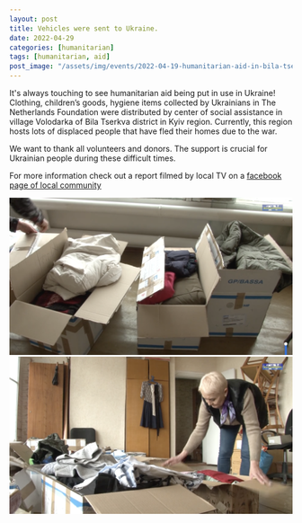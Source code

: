 ```yaml
---
layout: post
title: Vehicles were sent to Ukraine.
date: 2022-04-29
categories: [humanitarian]
tags: [humanitarian, aid]
post_image: "/assets/img/events/2022-04-19-humanitarian-aid-in-bila-tserkva-region/1.webp"
---
```


It's always touching to see humanitarian aid being put in use in Ukraine!
Clothing, children’s goods, hygiene items collected by Ukrainians in The Netherlands Foundation were distributed by center of social assistance in village Volodarka of Bila Tserkva district in Kyiv region.
Currently, this region hosts lots of displaced people that have fled their homes due to the war.

We want to thank all volunteers and donors. The support is crucial for Ukrainian people during these difficult times.

For more information check out a report filmed by local TV on a [facebook page of local community](https://www.facebook.com/%D0%92%D0%BE%D0%BB%D0%BE%D0%B4%D0%B0%D1%80%D1%81%D1%8C%D0%BA%D0%B0-%D0%B3%D1%80%D0%BE%D0%BC%D0%B0%D0%B4%D0%B0-%D0%9E%D1%84%D1%96%D1%86%D1%96%D0%B9%D0%BD%D0%B0-%D1%81%D1%82%D0%BE%D1%80%D1%96%D0%BD%D0%BA%D0%B0-109847707521708/videos/647880396307470/)

<img src="/assets/img/events/2022-04-19-humanitarian-aid-in-bila-tserkva-region/2.webp" class="img-fluid" />
<img src="/assets/img/events/2022-04-19-humanitarian-aid-in-bila-tserkva-region/3.webp" class="img-fluid" />
